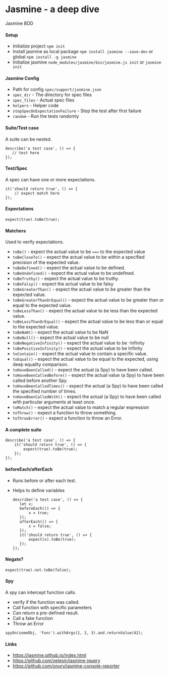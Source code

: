# Jasmine - a deep dive
Jasmine BDD

#### Setup

- Initialize project `npm init`
- Install jasmine as local package `npm install jasmine --save-dev` or global `npm install -g jasmine`
- Initialize jasmine `node_modules/jasmine/bin/jasmine.js init` or `jasmine init`


#### Jasmine Config 

- Path for config `spec/support/jasmine.json`
- `spec_dir` - The directory for spec files 
- `spec_files` - Actual spec files 
- `helpers` - Helper code 
- `stopSpecOnExpectationFailure` - Stop the test after first failure 
- `random` - Run the tests randomly

#### Suite/Test case 

A suite can be nested.

    describe('a test case', () => {
       // test here
    });

#### Test/Spec 
A spec can have one or more expectations.

    it('should return true', () => {
        // expect match here
    });

#### Expectations 

    expect(true).toBe(true);


#### Matchers
Used to verify expectations.

- `toBe()` - expect the actual value to be `===` to the expected value
- `toBeCloseTo()` - expect the actual value to be within a specified precision of the expected value.
- `toBeDefined()` - expect the actual value to be defined.
- `toBeUndefined()` - expect the actual value to be undefined.
- `toBeTruthy()` - expect the actual value to be truthy.
- `toBeFalsy()` - expect the actual value to be falsy
- `toBeGreaterThan()` - expect the actual value to be greater than the expected value.
- `toBeGreaterThanOrEqual()` - expect the actual value to be greater than or equal to the expected value.
- `toBeLessThan()` - expect the actual value to be less than the expected value.
- `toBeLessThanOrEqual()` - expect the actual value to be less than or equal to the expected value. 
- `toBeNaN()` - expect the actual value to be NaN
- `toBeNull()` - expect the actual value to be null
- `toBeNegativeInfinity()` - expect the actual value to be -Infinity
- `toBePositiveInfinity()` - expect the actual value to be Infinity
- `toContain()` - expect the actual value to contain a specific value.
- `toEqual()` - expect the actual value to be equal to the expected, using deep equality comparison.
- `toHaveBeenCalled()` - expect the actual (a Spy) to have been called.
- `toHaveBeenCalledBefore()` - expect the actual value (a Spy) to have been called before another Spy.
- `toHaveBeenCalledTimes()` - expect the actual (a Spy) to have been called the specified number of times.
- `toHaveBeenCalledWith()` - expect the actual (a Spy) to have been called with particular arguments at least once.
- `toMatch()` - expect the actual value to match a regular expression 
- `toThrow()` - expect a function to throw something.
- `toThrowError()` - expect a function to throw an Error.

#### A complete suite 

    describe('a test case', () => {
        it('should return true', () => {
            expect(true).toBe(true);
        });
    });

#### beforeEach/afterEach
- Runs before or after each test.
- Helps to define variables

      describe('a test case', () => {
         let x;
         beforeEach(() => {
             x = true;
         });
         afterEach(() => {
             x = false;
         });
         it('should return true', () => {
             expect(x).toBe(true);
         });
      });


#### Negate?

    expect(true).not.toBe(false);

#### Spy 
A spy can intercept function calls.
- verify if the function was called.
- Call function with specific parameters 
- Can return a pre-defined result.
- Call a fake function 
- Throw an Error 

`spyOn(someObj, 'func').withArgs(1, 2, 3).and.returnValue(42);`

#### Links
- https://jasmine.github.io/index.html
- https://github.com/velesin/jasmine-jquery
- https://github.com/onury/jasmine-console-reporter